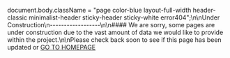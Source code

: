 document.body.className = "page color-blue layout-full-width header-classic minimalist-header sticky-header sticky-white error404";\n\nUnder Construction\n------------------\n\n#### We are sorry, some pages are under construction due to the vast amount of data we would like to provide within the project.\n\nPlease check back soon to see if this page has been updated or [GO TO HOMEPAGE](/index.php)
